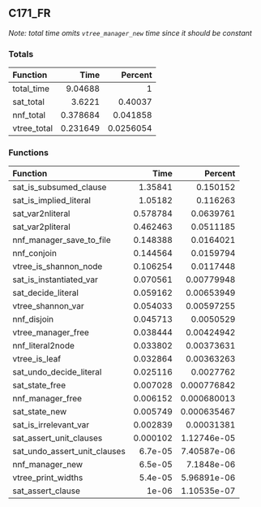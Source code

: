 ## C171_FR

*Note: total time omits `vtree_manager_new` time since it should be constant*

### Totals

| Function    |     Time |   Percent |
|:------------|---------:|----------:|
| total_time  | 9.04688  | 1         |
| sat_total   | 3.6221   | 0.40037   |
| nnf_total   | 0.378684 | 0.041858  |
| vtree_total | 0.231649 | 0.0256054 |

### Functions

| Function                     |     Time |     Percent |
|:-----------------------------|---------:|------------:|
| sat_is_subsumed_clause       | 1.35841  | 0.150152    |
| sat_is_implied_literal       | 1.05182  | 0.116263    |
| sat_var2nliteral             | 0.578784 | 0.0639761   |
| sat_var2pliteral             | 0.462463 | 0.0511185   |
| nnf_manager_save_to_file     | 0.148388 | 0.0164021   |
| nnf_conjoin                  | 0.144564 | 0.0159794   |
| vtree_is_shannon_node        | 0.106254 | 0.0117448   |
| sat_is_instantiated_var      | 0.070561 | 0.00779948  |
| sat_decide_literal           | 0.059162 | 0.00653949  |
| vtree_shannon_var            | 0.054033 | 0.00597255  |
| nnf_disjoin                  | 0.045713 | 0.0050529   |
| vtree_manager_free           | 0.038444 | 0.00424942  |
| nnf_literal2node             | 0.033802 | 0.00373631  |
| vtree_is_leaf                | 0.032864 | 0.00363263  |
| sat_undo_decide_literal      | 0.025116 | 0.0027762   |
| sat_state_free               | 0.007028 | 0.000776842 |
| nnf_manager_free             | 0.006152 | 0.000680013 |
| sat_state_new                | 0.005749 | 0.000635467 |
| sat_is_irrelevant_var        | 0.002839 | 0.00031381  |
| sat_assert_unit_clauses      | 0.000102 | 1.12746e-05 |
| sat_undo_assert_unit_clauses | 6.7e-05  | 7.40587e-06 |
| nnf_manager_new              | 6.5e-05  | 7.1848e-06  |
| vtree_print_widths           | 5.4e-05  | 5.96891e-06 |
| sat_assert_clause            | 1e-06    | 1.10535e-07 |
